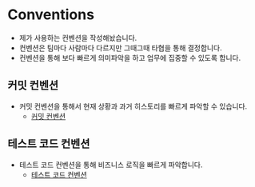 # Conventions
- 제가 사용하는 컨벤션을 작성해놨습니다.  
- 컨벤션은 팀마다 사람마다 다르지만 그때그때 타협을 통해 결정합니다.  
- 컨벤션을 통해 보다 빠르게 의미파악을 하고 업무에 집중할 수 있도록 합니다.  
## 커밋 컨벤션  
- 커밋 컨벤션을 통해서 현재 상황과 과거 히스토리를 빠르게 파악할 수 있습니다.  
  - [커밋 컨벤션](https://github.com/hegunhee/Conventions/blob/main/CommitConventions.md)

## 테스트 코드 컨벤션  
- 테스트 코드 컨벤션을 통해 비즈니스 로직을 빠르게 파악합니다.
  - [테스트 코드 컨벤션](https://github.com/hegunhee/Conventions/blob/main/TestCodeConventions.md)  
